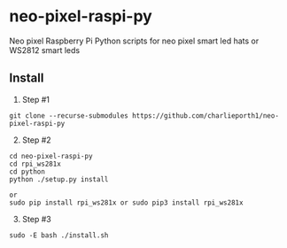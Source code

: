 # neo-pixel-raspi-py
Neo pixel Raspberry Pi Python scripts for neo pixel smart led hats or WS2812 smart leds 

## Install
1. Step #1
```
git clone --recurse-submodules https://github.com/charlieporth1/neo-pixel-raspi-py
```
2. Step #2
```
cd neo-pixel-raspi-py
cd rpi_ws281x
cd python
python ./setup.py install

or
sudo pip install rpi_ws281x or sudo pip3 install rpi_ws281x
```
3. Step #3
```
sudo -E bash ./install.sh
```
